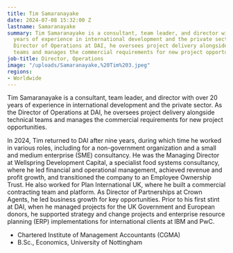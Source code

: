 ```yaml
---
title: Tim Samaranayake
date: 2024-07-08 15:32:00 Z
lastname: Samaranayake
summary: Tim Samaranayake is a consultant, team leader, and director with over 20
  years of experience in international development and the private sector. As the
  Director of Operations at DAI, he oversees project delivery alongside technical
  teams and manages the commercial requirements for new project opportunities.
job-title: Director, Operations
image: "/uploads/Samaranayake,%20Tim%203.jpeg"
regions:
- Worldwide
---
```


Tim Samaranayake is a consultant, team leader, and director with over 20 years of experience in international development and the private sector. As the Director of Operations at DAI, he oversees project delivery alongside technical teams and manages the commercial requirements for new project opportunities.

In 2024, Tim returned to DAI after nine years, during which time he worked in various roles, including for a non-government organization and a small and medium enterprise (SME) consultancy. He was the Managing Director at Wellspring Development Capital, a specialist food systems consultancy, where he led financial and operational management, achieved revenue and profit growth, and transitioned the company to an Employee Ownership Trust. He also worked for Plan International UK, where he built a commercial contracting team and platform. As Director of Partnerships at Crown Agents, he led business growth for key opportunities. Prior to his first stint at DAI, when he managed projects for the UK Government and European donors, he supported strategy and change projects and enterprise resource planning (ERP) implementations for international clients at IBM and PwC.

* Chartered Institute of Management Accountants (CGMA)
* B.Sc., Economics, University of Nottingham